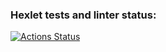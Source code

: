 ### Hexlet tests and linter status:
[![Actions Status](https://github.com/pustishka/python-project-lvl1/workflows/hexlet-check/badge.svg)](https://github.com/pustishka/python-project-lvl1/actions)